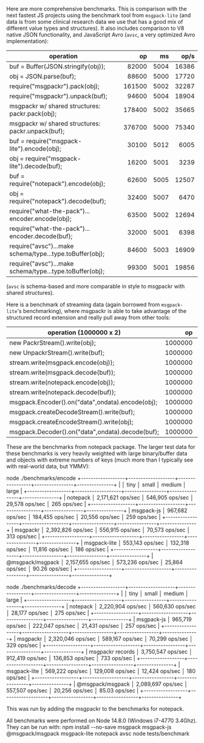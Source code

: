 Here are more comprehensive benchmarks. This is comparison with the next fastest JS projects using the benchmark tool from `msgpack-lite` (and data is from some clinical research data we use that has a good mix of different value types and structures). It also includes comparison to V8 native JSON functionality, and JavaScript Avro (`avsc`, a very optimized Avro implementation):

operation                                                  |   op   |   ms  |  op/s
---------------------------------------------------------- | ------: | ----: | -----:
buf = Buffer(JSON.stringify(obj));                         |   82000 |  5004 |  16386
obj = JSON.parse(buf);                                     |   88600 |  5000 |  17720
require("msgpackr").pack(obj);                             |  161500 |  5002 |  32287
require("msgpackr").unpack(buf);                           |   94600 |  5004 |  18904
msgpackr w/ shared structures: packr.pack(obj);            |  178400 |  5002 |  35665
msgpackr w/ shared structures: packr.unpack(buf);          |  376700 |  5000 |  75340
buf = require("msgpack-lite").encode(obj);                 |   30100 |  5012 |   6005
obj = require("msgpack-lite").decode(buf);                 |   16200 |  5001 |   3239
buf = require("notepack").encode(obj);                     |   62600 |  5005 |  12507
obj = require("notepack").decode(buf);                     |   32400 |  5007 |   6470
require("what-the-pack")... encoder.encode(obj);           |   63500 |  5002 |  12694
require("what-the-pack")... encoder.decode(buf);           |   32000 |  5001 |   6398
require("avsc")...make schema/type...type.toBuffer(obj);   |   84600 |  5003 |  16909
require("avsc")...make schema/type...type.toBuffer(obj);   |   99300 |  5001 |  19856

(`avsc` is schema-based and more comparable in style to msgpackr with shared structures).

Here is a benchmark of streaming data (again borrowed from `msgpack-lite`'s benchmarking), where msgpackr is able to take advantage of the structured record extension and really pull away from other tools:

operation (1000000 x 2)                          |   op    |  ms   |  op/s
------------------------------------------------ | ------: | ----: | -----:
new PackrStream().write(obj);                    | 1000000 |   372 | 2688172
new UnpackrStream().write(buf);                  | 1000000 |   247 | 4048582
stream.write(msgpack.encode(obj));               | 1000000 |  2898 | 345065
stream.write(msgpack.decode(buf));               | 1000000 |  1969 | 507872
stream.write(notepack.encode(obj));              | 1000000 |   901 | 1109877
stream.write(notepack.decode(buf));              | 1000000 |  1012 | 988142
msgpack.Encoder().on("data",ondata).encode(obj); | 1000000 |  1763 | 567214
msgpack.createDecodeStream().write(buf);         | 1000000 |  2222 | 450045
msgpack.createEncodeStream().write(obj);         | 1000000 |  1577 | 634115
msgpack.Decoder().on("data",ondata).decode(buf); | 1000000 |  2246 | 445235



These are the benchmarks from notepack package. The larger test data for these benchmarks is very heavily weighted with large binary/buffer data and objects with extreme numbers of keys (much more than I typically see with real-world data, but YMMV):

node ./benchmarks/encode
+------------------+-------------------+-----------------+----------------+---------------+
|                  │ tiny              │ small           │ medium         │ large         |
+------------------+-------------------+-----------------+----------------+---------------+
| notepack         │ 2,171,621 ops/sec │ 546,905 ops/sec │ 29,578 ops/sec │ 265 ops/sec   |
+------------------+-------------------+-----------------+----------------+---------------+
| msgpack-js       │ 967,682 ops/sec   │ 184,455 ops/sec │ 20,556 ops/sec │ 259 ops/sec   |
+------------------+-------------------+-----------------+----------------+---------------+
| msgpackr         │ 2,392,826 ops/sec │ 556,915 ops/sec │ 70,573 ops/sec │ 313 ops/sec   |
+------------------+-------------------+-----------------+----------------+---------------+
| msgpack-lite     │ 553,143 ops/sec   │ 132,318 ops/sec │ 11,816 ops/sec │ 186 ops/sec   |
+------------------+-------------------+-----------------+----------------+---------------+
| @msgpack/msgpack │ 2,157,655 ops/sec │ 573,236 ops/sec │ 25,864 ops/sec │ 90.26 ops/sec |
+------------------+-------------------+-----------------+----------------+---------------+


node ./benchmarks/decode
+------------------+-------------------+-----------------+-----------------+---------------+
|                  │ tiny              │ small           │ medium          │ large         |
+------------------+-------------------+-----------------+-----------------+---------------+
| notepack         │ 2,220,904 ops/sec │ 560,630 ops/sec │ 28,177 ops/sec  │ 275 ops/sec   |
+------------------+-------------------+-----------------+-----------------+---------------+
| msgpack-js       │ 965,719 ops/sec   │ 222,047 ops/sec │ 21,431 ops/sec  │ 257 ops/sec   |
+------------------+-------------------+-----------------+-----------------+---------------+
| msgpackr         │ 2,320,046 ops/sec │ 589,167 ops/sec │ 70,299 ops/sec  │ 329 ops/sec   |
+------------------+-------------------+-----------------+-----------------+---------------+
| msgpackr records │ 3,750,547 ops/sec │ 912,419 ops/sec │ 136,853 ops/sec │ 733 ops/sec   |
+------------------+-------------------+-----------------+-----------------+---------------+
| msgpack-lite     │ 569,222 ops/sec   │ 129,008 ops/sec │ 12,424 ops/sec  │ 180 ops/sec   |
+------------------+-------------------+-----------------+-----------------+---------------+
| @msgpack/msgpack │ 2,089,697 ops/sec │ 557,507 ops/sec │ 20,256 ops/sec  │ 85.03 ops/sec |
+------------------+-------------------+-----------------+-----------------+---------------+

This was run by adding the msgpackr to the benchmarks for notepack.

All benchmarks were performed on Node 14.8.0 (Windows i7-4770 3.4Ghz). They can be run with:
npm install --no-save msgpack msgpack-js @msgpack/msgpack msgpack-lite notepack avsc
node tests/benchmark